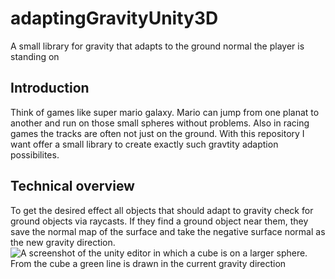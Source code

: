 # adaptingGravityUnity3D
A small library for gravity that adapts to the ground normal the player is standing on

## Introduction
Think of games like super mario galaxy. Mario can jump from one planat to another and run on those small spheres without problems. Also in racing games the tracks are often not just on the ground. With this repository I want offer a small library to create exactly such gravtity adaption possibilites.

## Technical overview
To get the desired effect all objects that should adapt to gravity check for ground objects via raycasts. If they find a ground object near them, they save the normal map of the surface and take the negative surface normal as the new gravity direction.
![A screenshot of the unity editor in which a cube is on a larger sphere. From the cube a green line is drawn in the current gravity direction](https://i.imgur.com/DpHS4cG.jpg)